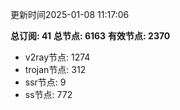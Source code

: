 更新时间2025-01-08 11:17:06

**总订阅: 41**
**总节点: 6163**
**有效节点: 2370**
- v2ray节点: 1274
- trojan节点: 312
- ssr节点: 9
- ss节点: 772
